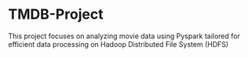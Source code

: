 # TMDB-Project
This project focuses on analyzing movie data using Pyspark tailored for efficient data processing on Hadoop Distributed File System (HDFS)
